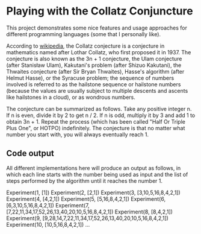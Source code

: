# Playing with the Collatz Conjuncture

This project demonstrates some nice features and usage approaches for different programming languages (some that I personally like).

According to [wikipedia](https://en.wikipedia.org/wiki/Collatz_conjecture), the Collatz conjecture is a conjecture in mathematics named after Lothar Collatz, who first proposed it in 1937. The conjecture is also known as the 3n + 1 conjecture, the Ulam conjecture (after Stanisław Ulam), Kakutani's problem (after Shizuo Kakutani), the Thwaites conjecture (after Sir Bryan Thwaites), Hasse's algorithm (after Helmut Hasse), or the Syracuse problem; the sequence of numbers involved is referred to as the hailstone sequence or hailstone numbers (because the values are usually subject to multiple descents and ascents like hailstones in a cloud), or as wondrous numbers.

The conjecture can be summarized as follows. Take any positive integer n. If n is even, divide it by 2 to get n / 2. If n is odd, multiply it by 3 and add 1 to obtain 3n + 1. Repeat the process (which has been called "Half Or Triple Plus One", or HOTPO) indefinitely. The conjecture is that no matter what number you start with, you will always eventually reach 1.

## Code output

All different implementations here will produce an output as follows, in which each line starts with the number being used as input and the list of steps performed by the algorithm until it reaches the number 1.

Experiment(1, [1])
Experiment(2, [2,1])
Experiment(3, [3,10,5,16,8,4,2,1])
Experiment(4, [4,2,1])
Experiment(5, [5,16,8,4,2,1])
Experiment(6, [6,3,10,5,16,8,4,2,1])
Experiment(7, [7,22,11,34,17,52,26,13,40,20,10,5,16,8,4,2,1])
Experiment(8, [8,4,2,1])
Experiment(9, [9,28,14,7,22,11,34,17,52,26,13,40,20,10,5,16,8,4,2,1])
Experiment(10, [10,5,16,8,4,2,1])
...
